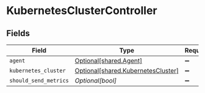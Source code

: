 # KubernetesClusterController


## Fields

| Field                                                                              | Type                                                                               | Required                                                                           | Description                                                                        |
| ---------------------------------------------------------------------------------- | ---------------------------------------------------------------------------------- | ---------------------------------------------------------------------------------- | ---------------------------------------------------------------------------------- |
| `agent`                                                                            | [Optional[shared.Agent]](undefined/models/shared/agent.md)                         | :heavy_minus_sign:                                                                 | N/A                                                                                |
| `kubernetes_cluster`                                                               | [Optional[shared.KubernetesCluster]](undefined/models/shared/kubernetescluster.md) | :heavy_minus_sign:                                                                 | N/A                                                                                |
| `should_send_metrics`                                                              | *Optional[bool]*                                                                   | :heavy_minus_sign:                                                                 | N/A                                                                                |